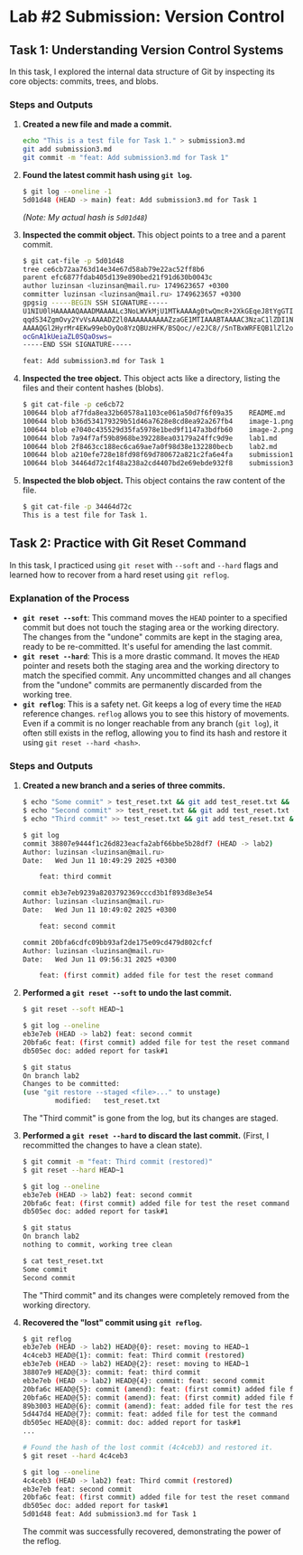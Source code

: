 # Lab #2 Submission: Version Control

## Task 1: Understanding Version Control Systems

In this task, I explored the internal data structure of Git by inspecting its core objects: commits, trees, and blobs.

### Steps and Outputs

1.  **Created a new file and made a commit.**

    ```sh
    echo "This is a test file for Task 1." > submission3.md
    git add submission3.md
    git commit -m "feat: Add submission3.md for Task 1"
    ```

2.  **Found the latest commit hash using `git log`.**

    ```sh
    $ git log --oneline -1
    5d01d48 (HEAD -> main) feat: Add submission3.md for Task 1
    ```
    *(Note: My actual hash is `5d01d48`)*

3.  **Inspected the commit object.** This object points to a tree and a parent commit.

    ```sh
    $ git cat-file -p 5d01d48
    tree ce6cb72aa763d14e34e67d58ab79e22ac52ff8b6
    parent efc6877fdab405d139e890bed21f91d630b0043c
    author luzinsan <luzinsan@mail.ru> 1749623657 +0300
    committer luzinsan <luzinsan@mail.ru> 1749623657 +0300
    gpgsig -----BEGIN SSH SIGNATURE-----
    U1NIU0lHAAAAAQAAADMAAAALc3NoLWVkMjU1MTkAAAAg0twQmcR+2XkGEqeJ8tYgGTIviq
    qqdS34ZgmOvy2YvVsAAAADZ2l0AAAAAAAAAAZzaGE1MTIAAABTAAAAC3NzaC1lZDI1NTE5
    AAAAQGl2HyrMr4EKw99ebOyQo8YzQBUzHFK/BSQoc//e2JC8//SnTBxWRFEQB1lZl2op9q
    ocGnA1kUeiaZL0SQaOsws=
    -----END SSH SIGNATURE-----

    feat: Add submission3.md for Task 1
    ```

4.  **Inspected the tree object.** This object acts like a directory, listing the files and their content hashes (blobs).

    ```sh
    $ git cat-file -p ce6cb72
    100644 blob af7fda8ea32b60578a1103ce061a50d7f6f09a35    README.md
    100644 blob b36d534179329b51d46a7628e8cd8ea92a267fb4    image-1.png
    100644 blob e7040c435529d35fa5978e1bed9f1147a3bdfb60    image-2.png
    100644 blob 7a94f7af59b8968be392288ea03179a24ffc9d9e    lab1.md
    100644 blob 2f8463cc188ec6ca69ae7a0f98d38e132280becb    lab2.md
    100644 blob a210efe728e18fd98f69d780672a821c2fa6e4fa    submission1.md
    100644 blob 34464d72c1f48a238a2cd4407bd2e69ebde932f8    submission3.md
    ```

5.  **Inspected the blob object.** This object contains the raw content of the file.

    ```sh
    $ git cat-file -p 34464d72c
    This is a test file for Task 1.
    ```

## Task 2: Practice with Git Reset Command

In this task, I practiced using `git reset` with `--soft` and `--hard` flags and learned how to recover from a hard reset using `git reflog`.

### Explanation of the Process

-   **`git reset --soft`**: This command moves the `HEAD` pointer to a specified commit but does not touch the staging area or the working directory. The changes from the "undone" commits are kept in the staging area, ready to be re-committed. It's useful for amending the last commit.
-   **`git reset --hard`**: This is a more drastic command. It moves the `HEAD` pointer and resets both the staging area and the working directory to match the specified commit. Any uncommitted changes and all changes from the "undone" commits are permanently discarded from the working tree.
-   **`git reflog`**: This is a safety net. Git keeps a log of every time the `HEAD` reference changes. `reflog` allows you to see this history of movements. Even if a commit is no longer reachable from any branch (`git log`), it often still exists in the reflog, allowing you to find its hash and restore it using `git reset --hard <hash>`.

### Steps and Outputs

1.  **Created a new branch and a series of three commits.**

    ```sh
    $ echo "Some commit" > test_reset.txt && git add test_reset.txt && git commit -m "feat: (first commit) added file for test the reset command"
    $ echo "Second commit" >> test_reset.txt && git add test_reset.txt && git commit -m "feat: second commit"
    $ echo "Third commit" >> test_reset.txt && git add test_reset.txt && git commit -m "feat: third commit"

    $ git log
    commit 38807e9444f1c26d823eacfa2abf66bbe5b28df7 (HEAD -> lab2)
    Author: luzinsan <luzinsan@mail.ru>
    Date:   Wed Jun 11 10:49:29 2025 +0300

        feat: third commit

    commit eb3e7eb9239a8203792369cccd3b1f893d8e3e54
    Author: luzinsan <luzinsan@mail.ru>
    Date:   Wed Jun 11 10:49:02 2025 +0300

        feat: second commit

    commit 20bfa6cdfc09bb93af2de175e09cd479d802cfcf
    Author: luzinsan <luzinsan@mail.ru>
    Date:   Wed Jun 11 09:56:31 2025 +0300

        feat: (first commit) added file for test the reset command
    ```

2.  **Performed a `git reset --soft` to undo the last commit.**

    ```sh
    $ git reset --soft HEAD~1

    $ git log --oneline
    eb3e7eb (HEAD -> lab2) feat: second commit
    20bfa6c feat: (first commit) added file for test the reset command
    db505ec doc: added report for task#1

    $ git status
    On branch lab2
    Changes to be committed:
    (use "git restore --staged <file>..." to unstage)
            modified:   test_reset.txt
    ```
    The "Third commit" is gone from the log, but its changes are staged.

3.  **Performed a `git reset --hard` to discard the last commit.** (First, I recommitted the changes to have a clean state).

    ```sh
    $ git commit -m "feat: Third commit (restored)"
    $ git reset --hard HEAD~1

    $ git log --oneline
    eb3e7eb (HEAD -> lab2) feat: second commit
    20bfa6c feat: (first commit) added file for test the reset command
    db505ec doc: added report for task#1

    $ git status
    On branch lab2
    nothing to commit, working tree clean

    $ cat test_reset.txt
    Some commit
    Second commit
    ```
    The "Third commit" and its changes were completely removed from the working directory.

4.  **Recovered the "lost" commit using `git reflog`.**

    ```sh
    $ git reflog
    eb3e7eb (HEAD -> lab2) HEAD@{0}: reset: moving to HEAD~1
    4c4ceb3 HEAD@{1}: commit: feat: Third commit (restored)
    eb3e7eb (HEAD -> lab2) HEAD@{2}: reset: moving to HEAD~1
    38807e9 HEAD@{3}: commit: feat: third commit
    eb3e7eb (HEAD -> lab2) HEAD@{4}: commit: feat: second commit
    20bfa6c HEAD@{5}: commit (amend): feat: (first commit) added file for test the reset command
    20bfa6c HEAD@{5}: commit (amend): feat: (first commit) added file for test the reset command
    89b3003 HEAD@{6}: commit (amend): feat: added file for test the reset command
    5d447d4 HEAD@{7}: commit: feat: added file for test the command
    db505ec HEAD@{8}: commit: doc: added report for task#1
    ...

    # Found the hash of the lost commit (4c4ceb3) and restored it.
    $ git reset --hard 4c4ceb3

    $ git log --oneline
    4c4ceb3 (HEAD -> lab2) feat: Third commit (restored)
    eb3e7eb feat: second commit
    20bfa6c feat: (first commit) added file for test the reset command
    db505ec doc: added report for task#1
    5d01d48 feat: Add submission3.md for Task 1
    ```
    The commit was successfully recovered, demonstrating the power of the reflog.